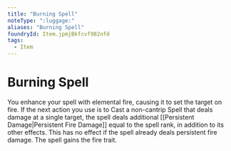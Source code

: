 ```yaml
---
title: "Burning Spell"
noteType: ":luggage:"
aliases: "Burning Spell"
foundryId: Item.jpmjBkfcvf982nfd
tags:
  - Item
---
```


# Burning Spell

You enhance your spell with elemental fire, causing it to set the target on fire. If the next action you use is to Cast a non-cantrip Spell that deals damage at a single target, the spell deals additional [[Persistent Damage|Persistent Fire Damage]] equal to the spell rank, in addition to its other effects. This has no effect if the spell already deals persistent fire damage. The spell gains the fire trait.
